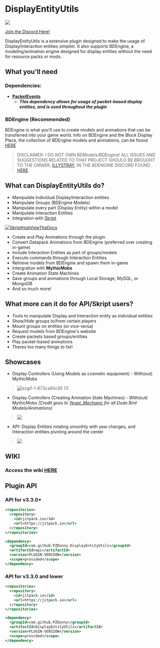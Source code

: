 # DisplayEntityUtils
[![](https://jitpack.io/v/PZDonny/DisplayEntityUtils.svg)](https://jitpack.io/#PZDonny/DisplayEntityUtils)

[Join the Discord Here!](https://discord.gg/k3wtdG5fRZ)

DisplayEntityUtils is a extensive plugin designed to make the usage of Display/Interaction entities simplier. It also supports BDEngine, a modeling/animation engine designed for display entities without the need for resource packs or mods.

## What you'll need
### Dependencies:
- **[PacketEvents](https://modrinth.com/plugin/packetevents)**
  - **_This dependency allows for usage of packet-based display entities, and is used throughout the plugin_** 

### BDEngine (Recommended)
BDEngine is what you'll use to create models and animations that can be transferred into your game world. Info on BDEngine and the Block Display Place, the collection of BDEngine models and animations, can be found [HERE](block-display.com)
> DISCLAIMER: I DO NOT OWN BDModels/BDEngine! ALL ISSUES AND SUGGESTIONS RELATED TO THAT PROJECT SHOULD BE BROUGHT TO THE OWNER, [ILLYSTRAY](https://illystray.com), IN THE BDENGINE DISCORD FOUND [HERE](https://discord.com/invite/VCeHfSd6Xa)

## What can DisplayEntityUtils do?
- Manipulate Individual Display/Interaction entities
- Manipulate Groups (BDEngine Models)
- Manipulate every part (Display Entity) within a model
- Manipulate Interaction Entities
- Integration with [Skript](https://github.com/SkriptLang/Skript)

[![SkriptHubViewTheDocs](http://skripthub.net/static/addon/ViewTheDocsButton.png)](http://skripthub.net/docs/?addon=DisplayEntityUtils)

- Create and Play Animations through the plugin
- Convert Datapack Animations from BDEngine (preferred over creating in-game)
- Include Interaction Entities as part of groups/models
- Execute commands through Interaction Entities
- Retrieve models from BDEngine and spawn them in-game
- Intergration with **MythicMobs**
- Create Animation State Machines
- Save groups and animations through Local Storage, MySQL, or MongoDB
- And so much more!

## What more can it do for API/Skript users?
- Tools to manipulate Display and Interaction entity as individual entities
- Show/Hide groups to/from certain players
- Mount groups on entities (or vice-versa)
- Request models from BDEngine's website
- Create packets based groups/entities
- Play packet-based animations
- Theres too many things to list!

## Showcases
- Display Controllers (Using Models as cosmetic equipment) - With(out) MythicMobs
> ![ezgif-1-873ca90c95 (1)](https://github.com/user-attachments/assets/ee189856-3459-49b8-b75c-4c18d1b43818)

- Display Controllers (Creating Animation State Machines) - With(out) MythicMobs *(Credit goes to [Yegor_Mechanic](https://block-display.com/author/yegor_mechanic/) for all Dodo Bird Models/Animations)*
> ![](https://github.com/user-attachments/assets/594a4ffe-89cf-4e49-aff5-2f8c43ea21ad)

- API: Display Entities rotating smoothly with yaw changes, and Interaction entities pivoting around the center
> ![](https://github.com/user-attachments/assets/5c333cd4-71ba-4ad1-a631-f8ec648651f0)

## WIKI
### Access the wiki [HERE](https://github.com/PZDonny/DisplayEntityUtils/wiki)

## Plugin API

### API for v3.3.0+
```xml
<repositories>
  <repository>
    <id>jitpack.io</id>
    <url>https://jitpack.io</url>
  </repository>
</repositories>

<dependency>
  <groupId>com.github.PZDonny.DisplayEntityUtils</groupId>
  <artifactId>api</artifactId>
  <version>PLUGIN-VERSION</version>
  <scope>provided</scope>
</dependency>
```

### API for v3.3.0 and lower
```xml
<repositories>
  <repository>
    <id>jitpack.io</id>
    <url>https://jitpack.io</url>
  </repository>
</repositories>

<dependency>
  <groupId>com.github.PZDonny</groupId>
  <artifactId>DisplayEntityUtils</artifactId>
  <version>PLUGIN-VERSION</version>
  <scope>provided</scope>
</dependency>
```
